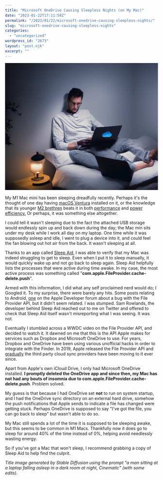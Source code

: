 ```yaml
---
title: "Microsoft OneDrive Causing Sleepless Nights (on My Mac)"
date: "2023-01-22T17:11:58Z"
permalink: "/2023/01/22/microsoft-onedrive-causing-sleepless-nights/"
slug: "microsoft-onedrive-causing-sleepless-nights"
categories:
  - "uncategorized"
wordpress_id: "2673"
layout: "post.njk"
excerpt: ""
---
```


![](/wp-content/uploads/2023/01/laptop_sleep.jpg?w=1024)

My M1 Mac mini has been sleeping dreadfully recently. Perhaps it's the thought of one day having [macOS Ventura](https://mjtsai.com/blog/2022/12/27/ventura-issues/) installed on it, or the knowledge that its younger [M2 brethren](https://www.apple.com/uk/newsroom/2023/01/apple-introduces-new-mac-mini-with-m2-and-m2-pro-more-powerful-capable-and-versatile-than-ever/) beats it in both [performance](https://www.tomsguide.com/news/mac-mini-m2-pro-first-benchmark-scores-are-in-this-is-big) and [power efficiency.](https://twitter.com/felix_schwarz/status/1616365408356818945) Or perhaps, it was something else altogether.

I could tell it wasn't sleeping due to the fact the attached USB storage would endlessly spin up and back down during the day; the Mac min sits under my desk while I work all day on my laptop. One time while it was supposedly asleep and idle, I went to plug a device into it, and could feel the fan blowing out hot air from the back. It wasn't sleeping at all.

Thanks to an app called [Sleep Aid](https://ohanaware.com/sleepaid/), I was able to verify that my Mac was indeed struggling to get to sleep. Even when I put it to sleep manually, it would quickly wake up and not go back to sleep again. Sleep Aid helpfully lists the processes that were active during time awake. In my case, the most active process was something called "**com.apple.FileProvider.cache-delete.push**".

Armed with this information, I did what any self proclaimed nerd would do; I Googled it. To my surprise, there were barely any hits. Some posts relating to Android, [one](https://developer.apple.com/forums/thread/715229) on the Apple Developer forum about a bug with the File Provider API, but it didn't seem related. I was stumped. Sam Rowlands, the developer behind Sleep Aid reached out to me on Twitter and offered to check that Sleep Aid itself wasn't misreporting what I was seeing. It was not.

Eventually I stumbled across a WWDC video on the File Provider API, and decided to watch it. It dawned on me that this is the API Apple makes for services such as Dropbox and Microsoft OneDrive to use. For years, Dropbox and OneDrive have been using various unofficial hacks in order to integrate with the Finder. In 2019, Apple released the File Provider API and [gradually](https://help.dropbox.com/installs/macos-faqs) the third party cloud sync providers have been moving to it ever since.

Apart from Apple's own iCloud Drive, I only had Microsoft OneDrive installed. **I promptly deleted the OneDrive app and since then, my Mac has not had any bouts of insomnia due to com.apple.FileProvider.cache-delete.push**. Problem solved.

My guess is that because I had OneDrive set **not** to run on system startup, and I had the OneDrive sync directory on an external hard drive, somehow the push notifications that Apple sends to indicate a file has changed were getting stuck. Perhaps OneDrive is supposed to say "I've got the file, you can go back to sleep" but wasn't able to do so.

My Mac still spends a lot of the time it is supposed to be sleeping awake, but this seems to be common in M1 Macs. Thankfully now it does go to sleep for around 40% of the time instead of 0%, helping avoid needlessly wasting energy.

So if you've got a Mac that won't sleep, I recommend grabbing a copy of Sleep Aid to help find the culprit.

_Title image generated by Stable Diffusion using the prompt "a man sitting at a laptop falling asleep in a dark room at night, Cinematic" (with some edits)._
